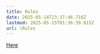 ```yaml
---
title: Rules
date: 2025-05-14T23:37:46.716Z
lastmod: 2025-05-15T01:36:39.615Z
url: \Rules
---
```

[Here](https://docs.google.com/document/d/1-2lvdg4mLTFKrvaHLTctXPzeJnH7G_k9Sjmf0C2wktM/edit?tab=t.0#heading=h.gteusvolj2wc)

